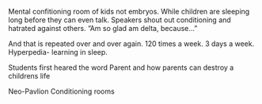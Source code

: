 Mental confitioning room of kids not embryos. 
While children are sleeping long before they can even talk. Speakers shout out conditioning and hatrated against others. ”Am so glad am delta, because…” 

And that is repeated over and over again. 120 times a week. 3 days a week.  Hyperpedia- learning in sleep. 

Students first heared the word Parent and how parents can destroy a childrens life

Neo-Pavlion Conditioning rooms